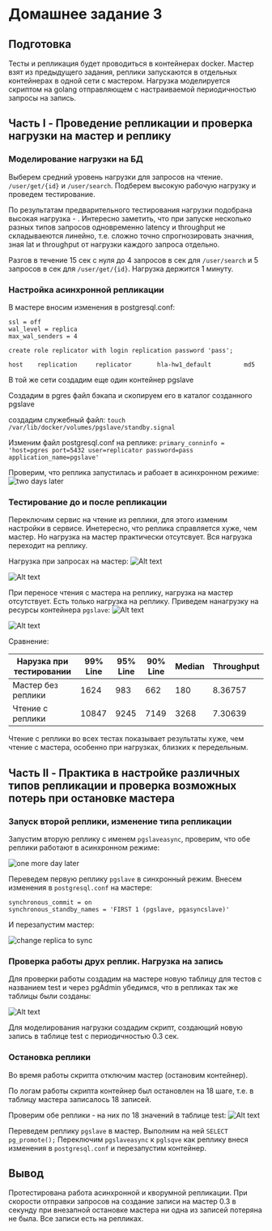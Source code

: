 # Домашнее задание 3

## Подготовка

Тесты и репликация будет проводиться в контейнерах docker.
Мастер взят из предыдущего задания, реплики запускаются в отдельных контейнерах в одной сети с мастером.
Нагрузка моделируется скриптом на golang отправляющем с настраиваемой периодичностью запросы на запись.

## Часть I - Проведение репликации и проверка нагрузки на мастер и реплику

### Моделирование нагрузки на БД

Выберем средний уровень нагрузки для запросов на чтение.
`/user/get/{id}` и `/user/search`. Подберем высокую рабочую нагрузку и проведем тестирование.

По результатам предварительного тестирования нагрузки подобрана высокая нагрузка - . 
Интересно заметить, что при запуске несколько разных типов запросов одновременно latency и throughput не складываеются линейно, т.е. сложно точно спрогнозировать значния, зная lat и throughput от нагрузки каждого запроса отдельно.

Разгов в течение 15 сек с нуля до 4 запросов в сек для `/user/search` и 5 запросов в сек для `/user/get/{id}`. Нагрузка держится 1 минуту.


### Настройка асинхронной репликации

В мастере вносим изменения в postgresql.conf:
```
ssl = off
wal_level = replica
max_wal_senders = 4
```
```
create role replicator with login replication password 'pass';
```

```
host    replication     replicator       hla-hw1_default         md5
```

В той же сети создадим еще один контейнер pgslave

Создадим в pgres файл бэкапа и скопируем его в каталог созданного pgslave

создадим служебный файл:
`touch /var/lib/docker/volumes/pgslave/standby.signal`

Изменим файл postgresql.conf на реплике:
`primary_conninfo = 'host=pgres port=5432 user=replicator password=pass application_name=pgslave'`

Проверим, что реплика запустилась и рабоает в асинхронном режиме:
![two days later](image.png)

### Тестирование до и после репликации

Переключим сервис на чтение из реплики, для этого изменим настройки в сервисе.
Инетересно, что реплика справляется хуже, чем мастер. Но нагрузка на мастер практически отсутсвует. Вся нагрузка переходит на реплику.

Нагрузка при запросах на мастер:
![Alt text](image-1.png)

![Alt text](image-2.png)


При переносе чтения с мастера на реплику, нагрузка на мастер отсутствует. Есть только нагрузка на реплику. Приведем нанагрузку на ресурсы контейнера `pgslave`:
![Alt text](image-3.png)

![Alt text](image-4.png)

Сравнение:

| Нарузка при тестировании | 99% Line | 95% Line | 90% Line | Median | Throughput |
| ------------------------ | -------- | -------- | -------- | ------ | ---------- |
| Мастер без реплики       | 1624     | 983      | 662      | 180    |  8.36757      |
| Чтение с реплики         |  10847     | 9245      | 7149       |   3268     |    7.30639       |

Чтение с реплики во всех тестах показывает результаты хуже, чем чтение с мастера, особенно при нагрузках, близких к передельным.

## Часть II - Практика в настройке различных типов репликации и проверка возможных потерь при остановке мастера

### Запуск второй реплики, изменение типа репликации

Запустим вторую реплику с именем `pgslaveasync`, проверим, что обе реплики работают в асинхронном режиме:

![one more day later](image-5.png)

Переведем первую реплику `pgslave` в синхронный режим. Внесем изменения в `postgresql.conf` на мастере:

```
synchronous_commit = on
synchronous_standby_names = 'FIRST 1 (pgslave, pgasyncslave)'
```

И перезапустим мастер:

![change replica to sync](image-6.png)

### Проверка работы друх реплик. Нагрузка на запись

Для проверки работы создадим на мастере новую таблицу для тестов с названием test и через pgAdmin убедимся, что в репликах так же таблицы были созданы:

![Alt text](image-7.png)

Для моделирования нагрузки создадим скрипт, создающий новую запись в таблице test с периодичностью 0.3 сек.

### Остановка реплики

Во время работы скрипта отключим мастер (остановим контейнер).

По логам работы скрипта контейнер был остановлен на 18 шаге, т.е. в таблицу мастера записалось 18 записей.

Проверим обе реплики - на них по 18 значений в таблице test:
![Alt text](image-8.png)


Переведем реплику `pgslave` в мастер. Выполним на ней `SELECT pg_promote();`
Переключим `pgslaveasync` к `pglsqve` как реплику внеся изменения в `postgresql.conf` и перезапустим контейнер.


## Вывод

Протестирована работа асинхронной и кворумной репликации. При скорости отправки запросов на создание записи на мастер 0.3 в секунду при внезапной остановке мастера ни одна из записей потеряна не была. Все записи есть на репликах.
